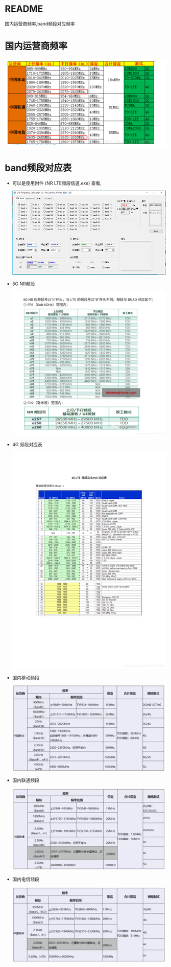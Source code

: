 # README

国内运营商频率,band频段对应频率

# 国内运营商频率

![0009_0001.png](images/0009_0001.png)

# band频段对应表

* 可以是使用附件 (NR LTE频段信道.exe) 查看,

    ![0009_0002.png](images/0009_0002.png)

* 5G NR频段

    ![0009_0003.png](images/0009_0003.png)

* 4G 频段对应表

    ![0009_0004.png](images/0009_0004.png)

* 国内移动频段

    ![0009_0005.png](images/0009_0005.png)

* 国内联通频段

    ![0009_0006.png](images/0009_0006.png)

* 国内电信频段

    ![0009_0007.png](images/0009_0007.png)
